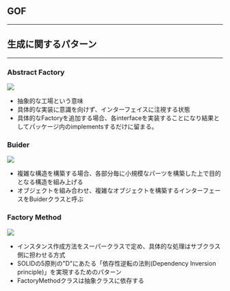 ## GOF
---

## 生成に関するパターン
---
### Abstract Factory

![](https://designpatternsphp.readthedocs.io/ja/latest/_images/uml13.png)

- 抽象的な工場という意味
- 具体的な実装に意識を向けず、インターフェイスに注視する状態
- 具体的なFactoryを追加する場合、各interfaceを実装することになり結果としてパッケージ内のimplementsするだけに留まる。

### Buider

![](https://designpatternsphp.readthedocs.io/ja/latest/_images/uml14.png)

- 複雑な構造を構築する場合、各部分毎に小規模なパーツを構築した上で目的となる構造を組み上げる
- オブジェクトを組み合わせ、複雑なオブジェクトを構築するインターフェースをBuiderクラスと呼ぶ

### Factory Method

![](https://designpatternsphp.readthedocs.io/ja/latest/_images/uml15.png)

- インスタンス作成方法をスーパークラスで定め、具体的な処理はサブクラス側に担わせる方式
- SOLIDの5原則の"D"にあたる「依存性逆転の法則(Dependency Inversion principle)」を実現するためのパターン
- FactoryMethodクラスは抽象クラスに依存する